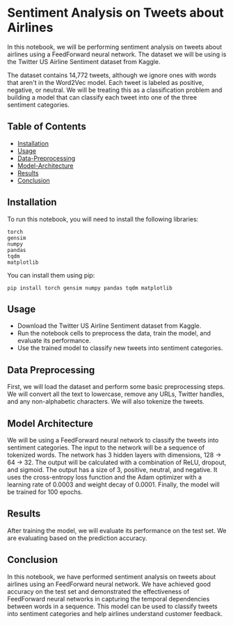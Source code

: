 # Sentiment Analysis on Tweets about Airlines

In this notebook, we will be performing sentiment analysis on tweets about airlines using a FeedForward neural network. The dataset we will be using is the Twitter US Airline Sentiment dataset from Kaggle.

The dataset contains 14,772 tweets, although we ignore ones with words that aren't in the Word2Vec model. Each tweet is labeled as positive, negative, or neutral. We will be treating this as a classification problem and building a model that can classify each tweet into one of the three sentiment categories.

## Table of Contents

- [Installation](#Installation)
- [Usage](#Usage)
- [Data-Preprocessing](#Data-Preprocessing)
- [Model-Architecture](#Model-Architecture)
- [Results](#Results)
- [Conclusion](#Conclusion)

## Installation

To run this notebook, you will need to install the following libraries:

    torch
    gensim
    numpy
    pandas
    tqdm
    matplotlib

You can install them using pip:

    pip install torch gensim numpy pandas tqdm matplotlib 
    
## Usage

- Download the Twitter US Airline Sentiment dataset from Kaggle.
- Run the notebook cells to preprocess the data, train the model, and evaluate its performance.
- Use the trained model to classify new tweets into sentiment categories.

## Data Preprocessing

First, we will load the dataset and perform some basic preprocessing steps. We will convert all the text to lowercase, remove any URLs, Twitter handles, and any non-alphabetic characters. We will also tokenize the tweets.

## Model Architecture

We will be using a FeedForward neural network to classify the tweets into sentiment categories. The input to the network will be a sequence of tokenized words. The network has 3 hidden layers with dimensions, 128 -> 64 -> 32. The output will be calculated with a combination of ReLU, dropout, and sigmoid. The output has a size of 3, positive, neutral, and negative. It uses the cross-entropy loss function and the Adam optimizer with a learning rate of 0.0003 and weight decay of 0.0001. Finally, the model will be trained for 100 epochs.

## Results

After training the model, we will evaluate its performance on the test set. We are evaluating based on the prediction accuracy.

## Conclusion

In this notebook, we have performed sentiment analysis on tweets about airlines using an FeedForward neural network. We have achieved good accuracy on the test set and demonstrated the effectiveness of FeedForward neural networks in capturing the temporal dependencies between words in a sequence. This model can be used to classify tweets into sentiment categories and help airlines understand customer feedback.
